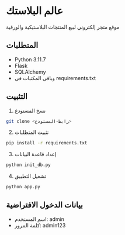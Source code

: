 # عالم البلاستك

موقع متجر إلكتروني لبيع المنتجات البلاستيكية والورقية

## المتطلبات
- Python 3.11.7
- Flask
- SQLAlchemy
- وباقي المكتبات في requirements.txt

## التثبيت
1. نسخ المستودع
```bash
git clone <رابط-المستودع>
```

2. تثبيت المتطلبات
```bash
pip install -r requirements.txt
```

3. إعداد قاعدة البيانات
```bash
python init_db.py
```

4. تشغيل التطبيق
```bash
python app.py
```

## بيانات الدخول الافتراضية
- اسم المستخدم: admin
- كلمة المرور: admin123
